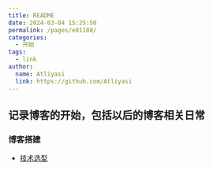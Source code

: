 ```yaml
---
title: README
date: 2024-03-04 15:25:50
permalink: /pages/e01108/
categories:
  - 开始
tags:
  - link
author: 
  name: Atliyasi
  link: https://github.com/Atliyasi
---
```


## 记录博客的开始，包括以后的博客相关日常

 ### 博客搭建
  - [技术选型](/pages/ba1743/)
